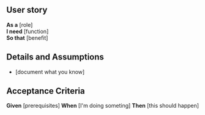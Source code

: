 ## User story

**As a** [role]  
**I need** [function]  
**So that** [benefit]  
   
## Details and Assumptions
* [document what you know]

## Acceptance Criteria
**Given** [prerequisites]
**When** [I'm doing someting]
**Then** [this should happen]

